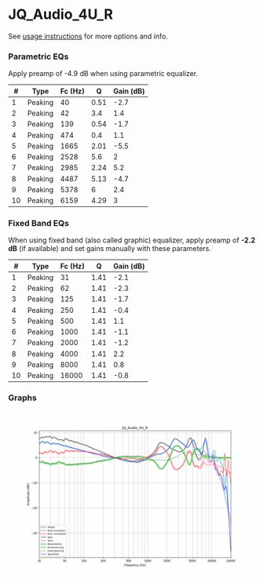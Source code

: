 # JQ_Audio_4U_R
See [usage instructions](https://github.com/jaakkopasanen/AutoEq#usage) for more options and info.

### Parametric EQs
Apply preamp of -4.9 dB when using parametric equalizer.

|   # | Type    |   Fc (Hz) |    Q |   Gain (dB) |
|-----|---------|-----------|------|-------------|
|   1 | Peaking |        40 | 0.51 |        -2.7 |
|   2 | Peaking |        42 | 3.4  |         1.4 |
|   3 | Peaking |       139 | 0.54 |        -1.7 |
|   4 | Peaking |       474 | 0.4  |         1.1 |
|   5 | Peaking |      1665 | 2.01 |        -5.5 |
|   6 | Peaking |      2528 | 5.6  |         2   |
|   7 | Peaking |      2985 | 2.24 |         5.2 |
|   8 | Peaking |      4487 | 5.13 |        -4.7 |
|   9 | Peaking |      5378 | 6    |         2.4 |
|  10 | Peaking |      6159 | 4.29 |         3   |

### Fixed Band EQs
When using fixed band (also called graphic) equalizer, apply preamp of **-2.2 dB** (if available) and set gains manually with these parameters.

|   # | Type    |   Fc (Hz) |    Q |   Gain (dB) |
|-----|---------|-----------|------|-------------|
|   1 | Peaking |        31 | 1.41 |        -2.1 |
|   2 | Peaking |        62 | 1.41 |        -2.3 |
|   3 | Peaking |       125 | 1.41 |        -1.7 |
|   4 | Peaking |       250 | 1.41 |        -0.4 |
|   5 | Peaking |       500 | 1.41 |         1.1 |
|   6 | Peaking |      1000 | 1.41 |        -1.1 |
|   7 | Peaking |      2000 | 1.41 |        -1.2 |
|   8 | Peaking |      4000 | 1.41 |         2.2 |
|   9 | Peaking |      8000 | 1.41 |         0.8 |
|  10 | Peaking |     16000 | 1.41 |        -0.8 |

### Graphs
![](./JQ_Audio_4U_R.png)
